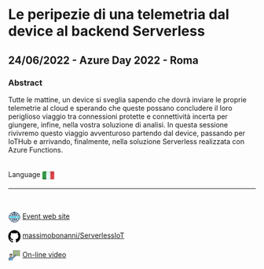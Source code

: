 # Le peripezie di una telemetria dal device al backend Serverless
## 24/06/2022 - Azure Day 2022 - Roma
### Abstract
Tutte le mattine, un device si sveglia sapendo che dovrà inviare le proprie telemetrie al cloud e sperando che queste possano concludere il loro periglioso viaggio tra connessioni protette e connettività incerta per giungere, infine, nella vostra soluzione di analisi. In questa sessione rivivremo questo viaggio avventuroso partendo dal device, passando per IoTHub e arrivando, finalmente, nella soluzione Serverless realizzata con Azure Functions.

<br/>
Language <img width="25" src="https://raw.githubusercontent.com/massimobonanni/massimobonanni/master/images/flagitaly.svg" style="vertical-align:middle">

<br/>

---

<br/>
<p>
<img width="25" src="https://raw.githubusercontent.com/massimobonanni/massimobonanni/master/images/eventwebsite.svg" style="vertical-align:middle"> 
<a href="https://azureday.it/">Event web site</a>
</p>

<p>
<img width="25" src="https://raw.githubusercontent.com/massimobonanni/massimobonanni/master/images/github.svg" style="vertical-align:middle"> 
<a href="https://github.com/massimobonanni/ServerlessIoT" target="_blank">massimobonanni/ServerlessIoT
</a>
</p>

<p>
<img width="25" src="https://raw.githubusercontent.com/massimobonanni/massimobonanni/master/images/video.svg" style="vertical-align:middle"> 
<a href="https://youtu.be/58KMCzDtTsY?t=27025" target="_blank">On-line video</a>
</p> 
